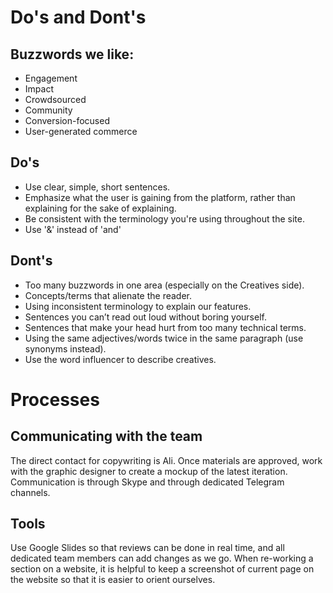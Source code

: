 <!-- TITLE: Copywriting and Marketing -->

# Do's and Dont's
## Buzzwords we like:
* Engagement
* Impact
* Crowdsourced
* Community
* Conversion-focused
* User-generated commerce

## Do's
* Use clear, simple, short sentences.
* Emphasize what the user is gaining from the platform, rather than explaining for the sake of explaining.
* Be consistent with the terminology you're using throughout the site.
* Use '&' instead of 'and'

## Dont's
* Too many buzzwords in one area (especially on the Creatives side).
* Concepts/terms that alienate the reader.
* Using inconsistent terminology to explain our features.
* Sentences you can’t read out loud without boring yourself.
* Sentences that make your head hurt from too many technical terms.
* Using the same adjectives/words twice in the same paragraph (use synonyms instead).
* Use the word influencer to describe creatives.


# Processes
## Communicating with the team
The direct contact for copywriting is Ali. Once materials are approved, work with the graphic designer to create a mockup of the latest iteration. Communication is through Skype and through dedicated Telegram channels.

## Tools
Use Google Slides so that reviews can be done in real time, and all dedicated team members can add changes as we go. When re-working a section on a website, it is helpful to keep a screenshot of current page on the website so that it is easier to orient ourselves.